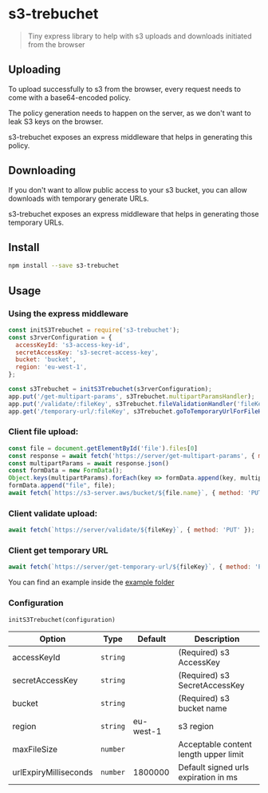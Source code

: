 # s3-trebuchet

> Tiny express library to help with s3 uploads and downloads initiated from the browser

## Uploading

To upload successfully to s3 from the browser, every request needs to come with a base64-encoded policy.

The policy generation needs to happen on the server, as we don't want to leak S3 keys on the browser.

s3-trebuchet exposes an express middleware that helps in generating this policy.

## Downloading

If you don't want to allow public access to your s3 bucket, you can allow downloads with temporary generate URLs.

s3-trebuchet exposes an express middleware that helps in generating those temporary URLs.


## Install

```sh
npm install --save s3-trebuchet
```

## Usage

### Using the express middleware

```js
const initS3Trebuchet = require('s3-trebuchet');
const s3rverConfiguration = {
  accessKeyId: 's3-access-key-id',
  secretAccessKey: 's3-secret-access-key',
  bucket: 'bucket',
  region: 'eu-west-1',
};

const s3Trebuchet = initS3Trebuchet(s3rverConfiguration);
app.put('/get-multipart-params', s3Trebuchet.multipartParamsHandler);
app.put('/validate/:fileKey', s3Trebuchet.fileValidationHandler('fileKey'));
app.get('/temporary-url/:fileKey', s3Trebuchet.goToTemporaryUrlForFileHandler('fileKey', 'fileName'));
```

### Client file upload:

```js
const file = document.getElementById('file').files[0]
const response = await fetch('https://server/get-multipart-params', { method: 'PUT' });
const multipartParams = await response.json()
const formData = new FormData();
Object.keys(multipartParams).forEach(key => formData.append(key, multipartParams[key]));
formData.append("file", file);
await fetch(`https://s3-server.aws/bucket/${file.name}`, { method: 'PUT', body: formData });
```

### Client validate upload:

```js
await fetch(`https://server/validate/${fileKey}`, { method: 'PUT' });
```
### Client get temporary URL

```js
await fetch(`https://server/get-temporary-url/${fileKey}`, { method: 'PUT' });
```

You can find an example inside the [example folder](example)

### Configuration 

`initS3Trebuchet(configuration)`


| Option                         | Type                 | Default         | Description
| ------------------------------ | -------------------- | --------------- | -----------
| accessKeyId                    | `string`             |                 | (Required) s3 AccessKey
| secretAccessKey                | `string`             |                 | (Required) s3 SecretAccessKey
| bucket                         | `string`             |                 | (Required) s3 bucket name
| region                         | `string`             | eu-west-1       | s3 region 
| maxFileSize                    | `number`             |                 | Acceptable content length upper limit
| urlExpiryMilliseconds          | `number`             | 1800000         | Default signed urls expiration in ms
